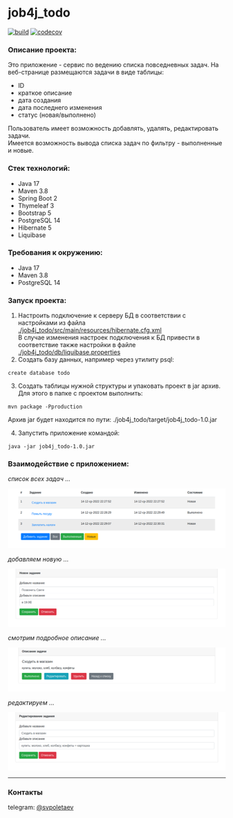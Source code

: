 # job4j_todo

[![build](https://github.com/SergeyPoletaev/job4j_todo/workflows/build/badge.svg)](https://github.com/SergeyPoletaev/job4j_todo/actions)
[![codecov](https://codecov.io/gh/SergeyPoletaev/job4j_todo/branch/master/graph/badge.svg?token=GOL74Y3GDA)](https://codecov.io/gh/SergeyPoletaev/job4j_todo)

### Описание проекта:

Это приложение - сервис по ведению списка повседневных задач. На веб-странице размещаются задачи в виде таблицы:

* ID
* краткое описание
* дата создания
* дата последнего изменения
* статус (новая/выполнено)

Пользователь имеет возможность добавлять, удалять, редактировать задачи.  
Имеется возможность вывода списка задач по фильтру - выполненные и новые.

### Стек технологий:

* Java 17
* Maven 3.8
* Spring Boot 2
* Thymeleaf 3
* Bootstrap 5
* PostgreSQL 14
* Hibernate 5
* Liquibase

### Требования к окружению:

* Java 17
* Maven 3.8
* PostgreSQL 14

### Запуск проекта:

1. Настроить подключение к серверу БД в соответствии с настройками из файла    
   [./job4j_todo/src/main/resources/hibernate.cfg.xml](https://github.com/SergeyPoletaev/job4j_todo/blob/master/src/main/resources/hibernate.cfg.xml)   
   В случае изменения настроек подключения к БД привести в соответствие также настройки в файле  
   [./job4j_todo/db/liquibase.properties](https://github.com/SergeyPoletaev/job4j_todo/blob/master/db/liquibase.properties)
2. Создать базу данных, например через утилиту psql:

``` 
create database todo 
```

3. Создать таблицы нужной структуры и упаковать проект в jar архив. Для этого в папке с проектом выполнить:

``` 
mvn package -Pproduction 
```  

Архив jar будет находится по пути: ./job4j_todo/target/job4j_todo-1.0.jar

4. Запустить приложение командой:

``` 
java -jar job4j_todo-1.0.jar 
```

### Взаимодействие с приложением:

*список всех задач ...*

![список](img/todos.png)

*добавляем новую ...*

![добавить](img/add.png)

*смотрим подробное описание ...*

![подробности](img/select.png)

*редактируем ...*

![исправляем](img/update.png)

---

### Контакты

telegram: [@svpoletaev](https://t.me/svpoletaev)
